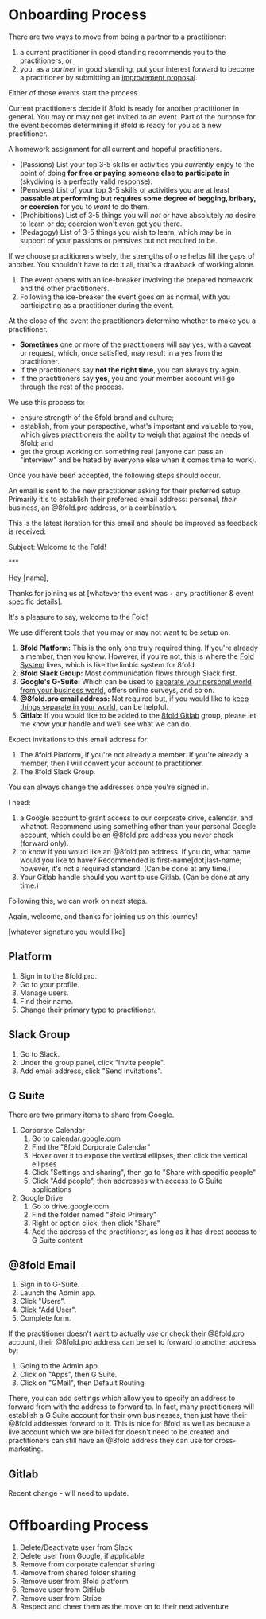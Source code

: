 # Onboarding Process

There are two ways to move from being a partner to a practitioner:

1. a current practitioner in good standing recommends you to the practitioners, or
2. you, as a _partner_ in good standing, put your interest forward to become a practitioner by submitting an [improvement proposal](../../../the-inner-fold/software/ideasmith.md).

Either of those events start the process. 

Current practitioners decide if 8fold is ready for another practitioner in general. You may or may not get invited to an event. Part of the purpose for the event becomes determining if 8fold is ready for you as a new practitioner.

A homework assignment for all current and hopeful practitioners.

* (Passions) List your top 3-5 skills or activities you _currently_ enjoy to the point of doing **for free or paying someone else to participate in** \(skydiving is a perfectly valid response\).
* (Pensives) List of your top 3-5 skills or activities you are at least **passable at performing but requires some degree of begging, bribary, or coercion** for you to _want_ to do them.
* (Prohibitions) List of 3-5 things you will _not_ or have absolutely _no_ desire to learn or do; coercion won't even get you there.
* (Pedagogy) List of 3-5 things you wish to learn, which may be in support of your passions or pensives but not required to be.

If we choose practitioners wisely, the strengths of one helps fill the gaps of another. You shouldn't have to do it all, that's a drawback of working alone.

1. The event opens with an ice-breaker involving the prepared homework and the other practitioners.
2. Following the ice-breaker the event goes on as normal, with you participating as a practitioner during the event.

At the close of the event the practitioners determine whether to make you a practitioner.

* **Sometimes** one or more of the practitioners will say yes, with a caveat or request, which, once satisfied, may result in a yes from the practitioner.
* If the practitioners say **not the right time**, you can always try again.
* If the practitioners say **yes**, you and your member account will go through the rest of the process.

We use this process to:

* ensure strength of the 8fold brand and culture;
* establish, from your perspective, what's important and valuable to you, which gives practitioners the ability to weigh that against the needs of 8fold; and
* get the group working on something real (anyone can pass an "interview" and be hated by everyone else when it comes time to work).

Once you have been accepted, the following steps should occur.

An email is sent to the new practitioner asking for their preferred setup. Primarily it's to establish their preferred email address: personal, _their_ business, an @8fold.pro address, or a combination.

This is the latest iteration for this email and should be improved as feedback is received:

Subject: Welcome to the Fold!

\*\*\*

Hey \[name\],

Thanks for joining us at \[whatever the event was + any practitioner & event specific details\].

It's a pleasure to say, welcome to the Fold!

We use different tools that you may or may not want to be setup on:

1. **8fold Platform:** This is the only one truly required thing. If you're already a member, then you know. However, if you're not, this is where the [Fold System]() lives, which is like the limbic system for 8fold.
2. **8fold Slack Group:** Most communication flows through Slack first.
3. **Google's G-Suite:** Which can be used to [separate your personal world from your business world](../your-practice/), offers online surveys, and so on.
4. **@8fold.pro email address:** Not required but, if you would like to [keep things separate in your world](../your-practice/), can be helpful.
5. **Gitlab:** If you would like to be added to the [8fold Gitlab](https://gitlab.com/8fold) group, please let me know your handle and we'll see what we can do.

Expect invitations to this email address for:

1. The 8fold Platform, if you're not already a member. If you're already a member, then I will convert your account to practitioner.
2. The 8fold Slack Group.

You can always change the addresses once you're signed in.

I need:

1. a Google account to grant access to our corporate drive, calendar, and whatnot. Recommend using something other than your personal Google account, which could be an @8fold.pro address you never check (forward only).
2. to know if you would like an @8fold.pro address. If you do, what name would you like to have? Recommended is first-name\[dot\]last-name; however, it's not a required standard. \(Can be done at any time.\)
3. Your Gitlab handle should you want to use Gitlab. \(Can be done at any time.\)

Following this, we can work on next steps.

Again, welcome, and thanks for joining us on this journey!

\[whatever signature you would like\]

## Platform

1. Sign in to the 8fold.pro.
2. Go to your profile.
3. Manage users.
4. Find their name.
5. Change their primary type to practitioner.

## Slack Group

1. Go to Slack.
2. Under the group panel, click "Invite people".
3. Add email address, click "Send invitations".

## G Suite

There are two primary items to share from Google.

1. Corporate Calendar
   1. Go to calendar.google.com
   2. Find the "8fold Corporate Calendar"
   3. Hover over it to expose the vertical ellipses, then click the vertical ellipses
   4. Click "Settings and sharing", then go to "Share with specific people"
   5. Click "Add people", then addresses with access to G Suite applications
2. Google Drive
   1. Go to drive.google.com
   2. Find the folder named "8fold Primary"
   3. Right or option click, then click "Share"
   4. Add the address of the practitioner, as long as it has direct access to G Suite content

## @8fold Email

1. Sign in to G-Suite.
2. Launch the Admin app.
3. Click "Users".
4. Click "Add User".
5. Complete form.

If the practitioner doesn't want to actually _use_ or check their @8fold.pro account, their @8fold.pro address can be set to forward to another address by:

1. Going to the Admin app.
2. Click on "Apps", then G Suite.
3. Click on "GMail", then Default Routing

There, you can add settings which allow you to specify an address to forward from with the address to forward to. In fact, many practitioners will establish a G Suite account for their own businesses, then just have their @8fold addresses forward to it. This is nice for 8fold as well as because a live account which we are billed for doesn't need to be created and practitioners can still have an @8fold address they can use for cross-marketing.

## Gitlab

Recent change - will need to update.

# Offboarding Process

1. Delete/Deactivate user from Slack
2. Delete user from Google, if applicable
3. Remove from corporate calendar sharing
4. Remove from shared folder sharing
5. Remove user from 8fold platform
6. Remove user from GitHub
7. Remove user from Stripe
8. Respect and cheer them as the move on to their next adventure

